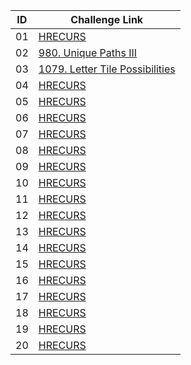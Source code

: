 |ID|Challenge Link |
|--|-----------------|
|01|[HRECURS](https://www.spoj.com/problems/HRECURS/en/)|
|02|[980. Unique Paths III](https://leetcode.com/problems/unique-paths-iii/)|
|03|[1079. Letter Tile Possibilities](https://leetcode.com/problems/letter-tile-possibilities/)|
|04|[HRECURS](https://www.spoj.com/problems/HRECURS/en/)|
|05|[HRECURS](https://www.spoj.com/problems/HRECURS/en/)|
|06|[HRECURS](https://www.spoj.com/problems/HRECURS/en/)|
|07|[HRECURS](https://www.spoj.com/problems/HRECURS/en/)|
|08|[HRECURS](https://www.spoj.com/problems/HRECURS/en/)|
|09|[HRECURS](https://www.spoj.com/problems/HRECURS/en/)|
|10|[HRECURS](https://www.spoj.com/problems/HRECURS/en/)|
|11|[HRECURS](https://www.spoj.com/problems/HRECURS/en/)|
|12|[HRECURS](https://www.spoj.com/problems/HRECURS/en/)|
|13|[HRECURS](https://www.spoj.com/problems/HRECURS/en/)|
|14|[HRECURS](https://www.spoj.com/problems/HRECURS/en/)|
|15|[HRECURS](https://www.spoj.com/problems/HRECURS/en/)|
|16|[HRECURS](https://www.spoj.com/problems/HRECURS/en/)|
|17|[HRECURS](https://www.spoj.com/problems/HRECURS/en/)|
|18|[HRECURS](https://www.spoj.com/problems/HRECURS/en/)|
|19|[HRECURS](https://www.spoj.com/problems/HRECURS/en/)|
|20|[HRECURS](https://www.spoj.com/problems/HRECURS/en/)|
